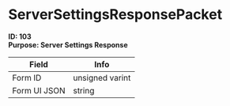 # ServerSettingsResponsePacket

**ID: 103**  
**Purpose: Server Settings Response**  

<table><thead><tr><th>Field</th><th>Info</th></tr></thead><tbody>
<tr><td>Form ID</td><td>unsigned varint</td></tr>
<tr><td>Form UI JSON</td><td>string</td></tr>
</tbody></table>